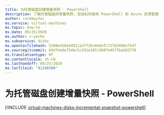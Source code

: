 ```yaml
---
title: 为托管磁盘创建增量快照 - PowerShell
description: 了解托管磁盘的增量快照，包括如何使用 PowerShell 和 Azure 资源管理器创建增量快照。
author: rockboyfor
ms.service: virtual-machines
ms.topic: how-to
ms.date: 09/25/2020
ms.author: v-yeche
ms.subservice: disks
ms.openlocfilehash: 5398e420e4d911a3ff2bc0e6efc727b3956e73df
ms.sourcegitcommit: b9dfda0e754bc5c591e10fc560fe457fba202778
ms.translationtype: HT
ms.contentlocale: zh-CN
ms.lasthandoff: 09/25/2020
ms.locfileid: "91246500"
---
```

<!--Verified successfully by PG team-->
# <a name="create-an-incremental-snapshot-for-managed-disks---powershell"></a>为托管磁盘创建增量快照 - PowerShell
[!INCLUDE [virtual-machines-disks-incremental-snapshot-powershell](../../../includes/virtual-machines-disks-incremental-snapshot-powershell.md)]


<!-- Update_Description: update meta properties, wording update, update link -->